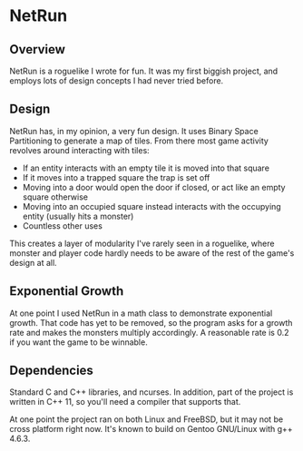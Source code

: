 NetRun
======

Overview
--------

NetRun is a roguelike I wrote for fun. It was my first biggish project, and employs lots of design concepts I had never tried before.

Design
------

NetRun has, in my opinion, a very fun design. It uses Binary Space Partitioning to generate a map of tiles. From there most game activity revolves around interacting with tiles:

- If an entity interacts with an empty tile it is moved into that square 
- If it moves into a trapped square the trap is set off 
- Moving into a door would open the door if closed, or act like an empty square otherwise
- Moving into an occupied square instead interacts with the occupying entity (usually hits a monster)
- Countless other uses

This creates a layer of modularity I've rarely seen in a roguelike, where monster and player code hardly needs to be aware of the rest of the game's design at all.

Exponential Growth
------------------

At one point I used NetRun in a math class to demonstrate exponential growth. That code has yet to be removed, so the program asks for a growth rate and makes the monsters multiply accordingly. A reasonable rate is 0.2 if you want the game to be winnable.

Dependencies
------------

Standard C and C++ libraries, and ncurses. In addition, part of the project is written in C++ 11, so you'll need a compiler that supports that.

At one point the project ran on both Linux and FreeBSD, but it may not be cross platform right now. It's known to build on Gentoo GNU/Linux with g++ 4.6.3.
